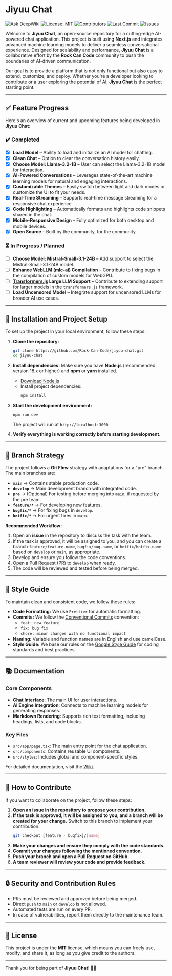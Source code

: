 # Jiyuu Chat

[![Ask DeepWiki](https://deepwiki.com/badge.svg)](https://deepwiki.com/Rock-Can-Code/jiyuu-chat)
[![License: MIT](https://img.shields.io/badge/License-MIT-green.svg)](https://opensource.org/licenses/MIT)
[![Contributors](https://img.shields.io/github/contributors/Rock-Can-Code/jiyuu-chat)](https://github.com/Rock-Can-Code/jiyuu-chat/graphs/contributors)
[![Last Commit](https://img.shields.io/github/last-commit/Rock-Can-Code/jiyuu-chat)](https://github.com/Rock-Can-Code/jiyuu-chat/commits/develop)
[![Issues](https://img.shields.io/github/issues/Rock-Can-Code/jiyuu-chat)](https://github.com/Rock-Can-Code/jiyuu-chat/issues)


Welcome to **Jiyuu Chat**, an open-source repository for a cutting-edge AI-powered chat application. This project is built using **Next.js** and integrates advanced machine learning models to deliver a seamless conversational experience. Designed for scalability and performance, **Jiyuu Chat** is a collaborative effort by the **Rock Can Code** community to push the boundaries of AI-driven communication.

Our goal is to provide a platform that is not only functional but also easy to extend, customize, and deploy. Whether you're a developer looking to contribute or a user exploring the potential of AI, **Jiyuu Chat** is the perfect starting point.

---

## ✅ Feature Progress

Here's an overview of current and upcoming features being developed in **Jiyuu Chat**:

### ✔️ Completed
- [x] **Load Model** – Ability to load and initialize an AI model for chatting.
- [x] **Clean Chat** – Option to clear the conversation history easily.
- [x] **Choose Model: Llama-3.2-1B** – User can select the Llama-3.2-1B model for interaction.
- [x] **AI-Powered Conversations** – Leverages state-of-the-art machine learning models for natural and engaging interactions.
- [x] **Customizable Themes** – Easily switch between light and dark modes or customize the UI to fit your needs.
- [x] **Real-Time Streaming** – Supports real-time message streaming for a responsive chat experience.
- [x] **Code Highlighting** – Automatically formats and highlights code snippets shared in the chat.
- [x] **Mobile-Responsive Design** – Fully optimized for both desktop and mobile devices.
- [x] **Open Source** – Built by the community, for the community.

### ⏳ In Progress / Planned
- [ ] **Choose Model: Mistral-Small-3.1-24B** – Add support to select the Mistral-Small-3.1-24B model.
- [ ] **Enhance [WebLLM (mlc-ai)](https://github.com/mlc-ai/mlc-llm) Compilation** – Contribute to fixing bugs in the compilation of custom models for WebGPU.
- [ ] **[Transformers.js](https://github.com/huggingface/transformers.js/) Large LLM Support** – Contribute to extending support for larger models in the `transformers.js` framework.
- [ ] **Load Uncensored Model** – Integrate support for uncensored LLMs for broader AI use cases.

---

## 🚀 Installation and Project Setup

To set up the project in your local environment, follow these steps:

1. **Clone the repository:**
   ```bash
   git clone https://github.com/Rock-Can-Code/jiyuu-chat.git
   cd jiyuu-chat
   ```
2. **Install dependencies:**
   Make sure you have **Node.js** (recommended version 18.x or higher) and **npm** or **yarn** installed.
   
   - [Download Node.js](https://nodejs.org/)
   - Install project dependencies:
     ```bash
     npm install
     ```

3. **Start the development environment:**
   ```bash
   npm run dev
   ```
   The project will run at `http://localhost:3000`.

4. **Verify everything is working correctly before starting development.**

---

## 📌 Branch Strategy

The project follows a **Git Flow** strategy with adaptations for a "pre" branch. The main branches are:

- **`main`** → Contains stable production code.
- **`develop`** → Main development branch with integrated code.
- **`pre`** → (Optional) For testing before merging into `main`, if requested by the pre team.
- **`feature/*`** → For developing new features.
- **`bugfix/*`** → For fixing bugs in `develop`.
- **`hotfix/*`** → For urgent fixes in `main`.

**Recommended Workflow:**
1. Open an **issue** in the repository to discuss the task with the team.
2. If the task is approved, it will be assigned to you, and you can create a branch `feature/feature-name`, `bugfix/bug-name`, or `hotfix/hotfix-name` based on `develop` or `main`, as appropriate.
3. Develop and ensure you follow the code conventions.
4. Open a Pull Request (PR) to `develop` when ready.
5. The code will be reviewed and tested before being merged.

---

## 🎨 Style Guide

To maintain clean and consistent code, we follow these rules:

- **Code Formatting:** We use `Prettier` for automatic formatting.
- **Commits:** We follow the [Conventional Commits](https://www.conventionalcommits.org/) convention:
  - `feat: new feature`
  - `fix: bug fix`
  - `chore: minor changes with no functional impact`
- **Naming:** Variable and function names are in English and use camelCase.
- **Style Guide:** We base our rules on the [Google Style Guide](https://google.github.io/styleguide/) for coding standards and best practices.

---

## 📚 Documentation

### **Core Components**
- **Chat Interface**: The main UI for user interactions.
- **AI Engine Integration**: Connects to machine learning models for generating responses.
- **Markdown Rendering**: Supports rich text formatting, including headings, lists, and code blocks.

### **Key Files**
- `src/app/page.tsx`: The main entry point for the chat application.
- `src/components`: Contains reusable UI components.
- `src/styles`: Includes global and component-specific styles.

For detailed documentation, visit the [Wiki](https://github.com/Rock-Can-Code/jiyuu-chat/wiki).

---

## 🤝 How to Contribute

If you want to collaborate on the project, follow these steps:

1. **Open an issue in the repository to propose your contribution.**
2. **If the task is approved, it will be assigned to you, and a branch will be created for your change.** Switch to this branch to implement your contribution.
   ```bash
   git checkout [feature - bugfix]/[name]
   ```
3. **Make your changes and ensure they comply with the code standards.**
4. **Commit your changes following the mentioned convention.**
5. **Push your branch and open a Pull Request on GitHub.**
6. **A team reviewer will review your code and provide feedback.**

---

## 🔒 Security and Contribution Rules

- PRs must be reviewed and approved before being merged.
- Direct `push` to `main` or `develop` is not allowed.
- Automated tests are run on every PR.
- In case of vulnerabilities, report them directly to the maintenance team.

---

## 📄 License

This project is under the **MIT** license, which means you can freely use, modify, and share it, as long as you give credit to the authors.

---

Thank you for being part of **Jiyuu Chat**! 🎉💬